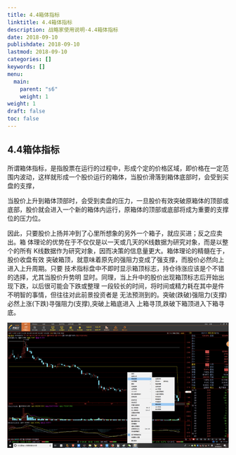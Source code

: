 ```yaml
---
title: 4.4箱体指标
linktitle: 4.4箱体指标
description: 战略家使用说明-4.4箱体指标
date: 2018-09-10
publishdate: 2018-09-10
lastmod: 2018-09-10
categories: []
keywords: []
menu:
  main:
    parent: "s6"
    weight: 1
weight: 1
draft: false
toc: false
---
```



## 4.4箱体指标

所谓箱体指标，是指股票在运行的过程中，形成个定的价格区域，即价格在一定范围内波动，这样就形成一个股价运行的箱体，当股价滑落到箱体底部时，会受到买盘的支撑，

当股价上升到箱体顶部时，会受到卖盘的压力，一旦股价有效突破原箱体的顶部或底部，股价就会进入一个新的箱体内运行，原箱体的顶部或底部将成为重要的支撑位的压力位。

因此，只要股价上扬并冲到了心里所想象的另外一个箱子，就应买进；反之应卖出。箱	体理论的优势在于不仅仅是以一天或几天的K线数据为研究对象，而是以整个的所有	K线数据作为研究对象，因而决策的信息量更大。箱体理论的精髓在于，股价收盘有效	突破箱顶，就意味着原先的强阻力变成了强支撑，而股价必然向上进入上升周期。只要	技术指标盘中不即时显示箱顶标志，持仓待涨应该是个不错的选择，尤其当股价升势明	显时。同理，当上升中的股价出现箱顶标志后开始出现下跌，以后很可能会下跌或整理	一段较长的时间，将时间或精力耗在其中是件不明智的事情，但往往对此前景投资者是	无法预测到的。突破\(跌破\)强阻力\(支撑\)必然上涨\(下跌\)寻强阻力\(支撑\),突破上箱底进入	上箱寻顶,跌破下箱顶进入下箱寻底。

![](/assets/hld_xiangti.png)

